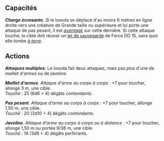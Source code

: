 ## Capacités
_**Charge écrasante**_. Si le loxoda se déplace d'au moins 6 mètres en ligne droite vers une créature de Grande taille ou supérieure et lui porte une attaque de pas pesant, il est [_avantagé_](/utiliser-les-caracteristiques/#avantage-et-desavantage) sur cette dernière. Si cette attaque touche, la cible doit réussir un [jet de sauvegarde](/utiliser-les-caracteristiques/#jets-de-sauvegarde) de Force DD 15, sans quoi elle tombe [_à terre_](/gerer-la-sante-du-personnage/#a-terre).

## Actions
_**Attaques multiples**_. Le loxoda fait deux attaques, mais pas plus d'une de _maillet d'armes_ ou de _javeline_.

_**Maillet d'armes**_. _Attaque d'arme au corps à corps_ : +7 pour toucher, allonge 3 m, une cible.  
_Touché_ : 25 (6d6 + 4) dégâts contondants.

_**Pas pesant**_. _Attaque d'arme au corps à corps_ : +7 pour toucher, allonge 1,50 m, une cible.  
_Touché_ : 20 (3d10 + 4) dégâts contondants.

_**Javeline**_. _Attaque d'arme au corps à corps ou à distance_ : +7 pour toucher, allonge 1,50 m ou portée 9/36 m, une cible.  
_Touché_ : 14 (3d6 + 4) dégâts perforants.
